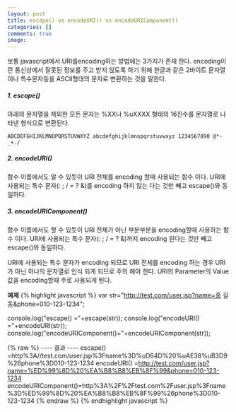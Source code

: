 ```yaml
---
layout: post
title: escape() vs encodeURI() vs encodeURIComponent()
categories: []
comments: true
image:
---
```


보통 javascript에서 URI를encoding하는 방법에는 3가지가 존재 한다. encoding이란 통신상에서 잘못된 정보를 주고 받지 않도록 하기 위해 한글과 같은 2바이트 문자열이나 특수문자등을 ASCII형태의 문자로 변환하는 것을 말한다.   



##### 1. escape()
아래의 문자열을 제외한 모든 문자는 %XX나 %uXXXX 형태의 16진수를 문자열로 나타넨 형식으로 변환된다.

```
ABCDEFGHIJKLMNOPQRSTUVWXYZ abcdefghijklmnopqrstuvwxyz 1234567890 @*-_+./  
```

##### 2. encodeURI()
함수 이름에서도 알 수 있듯이 URI 전체를 encoding 할때 사용되는 함수 이다. URI에 사용되는 특수 문자(: ; / = ? &)를 encoding 하지 않는 다는 것만 빼고 escape()와 동일하다.

##### 3. encodeURIComponent()
함수 이름에서도 할 수 있듯이 URI 전체가 아닌 부분부분을 encoding할때 사용하는 함수 이다. URI에 사용되는 특수 문자(: ; / = ? &)까지 encoding 된다는 것만 빼고 escape()와 동일하다.

URI에 사용되는 특수 문자가 encoding 되므로 URI 전체를 encoding 하는 경우 URI가 아닌 하나의 문자열로 인식 되게 되므로 주의 해야 한다. URI의 Parameter의 Value값을 encoding할때 주로 사용되게 된다.
<!--more-->

**예제**
{% highlight javascript %}
var str="http://test.com/user.jsp?name=홍 길동&phone=010-123-1234";

console.log("escape()            ="+escape(str));
console.log("encodeURI()         ="+encodeURI(str));
console.log("encodeURIComponent()="+encodeURIComponent(str));

{% raw %}
---- 결과 ----
escape()            =http%3A//test.com/user.jsp%3Fname%3D%uD64D%20%uAE38%uB3D9%26phone%3D010-123-1234
encodeURI()         =http://test.com/user.jsp?name=%ED%99%8D%20%EA%B8%B8%EB%8F%99&phone=010-123-1234
encodeURIComponent()=http%3A%2F%2Ftest.com%2Fuser.jsp%3Fname%3D%ED%99%8D%20%EA%B8%B8%EB%8F%99%26phone%3D010-123-1234
{% endraw %}
{% endhighlight javascript %}
